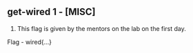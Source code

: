 ## get-wired 1 - [MISC]

1. This flag is given by the mentors on the lab on the first day.

Flag - wired{...}
